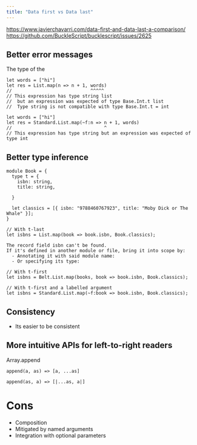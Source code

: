 ```yaml
---
title: "Data first vs Data last"
---
```

https://www.javierchavarri.com/data-first-and-data-last-a-comparison/
https://github.com/BuckleScript/bucklescript/issues/2625

## Better error messages

The type of the

```reason
let words = ["hi"]
let res = List.map(n => n + 1, words)
//                             ^^^^^
// This expression has type string list
//  but an expression was expected of type Base.Int.t list
//  Type string is not compatible with type Base.Int.t = int
```

```reason
let words = ["hi"]
let res = Standard.List.map(~f:n => n + 1, words)
//                                  ^
// This expression has type string but an expression was expected of type int
```

## Better type inference

```reason
module Book = {
  type t = {
    isbn: string,
    title: string,

  }

  let classics = [{ isbn: "9788460767923", title: "Moby Dick or The Whale" }];
}
```

```reason
// With t-last
let isbns = List.map(book => book.isbn, Book.classics);
```

```
The record field isbn can't be found.
If it's defined in another module or file, bring it into scope by:
  - Annotating it with said module name:
  - Or specifying its type:
```

```reason
// With t-first
let isbns = Belt.List.map(books, book => book.isbn, Book.classics);
```

```reason
// With t-first and a labelled argument
let isbns = Standard.List.map(~f:book => book.isbn, Book.classics);
```

## Consistency

- Its easier to be consistent

## More intuitive APIs for left-to-right readers

Array.append

```
append(a, as) => [a, ...as]
```

```
append(as, a) => [|...as, a|]
```

# Cons

- Composition
- Mitigated by named arguments
- Integration with optional parameters
